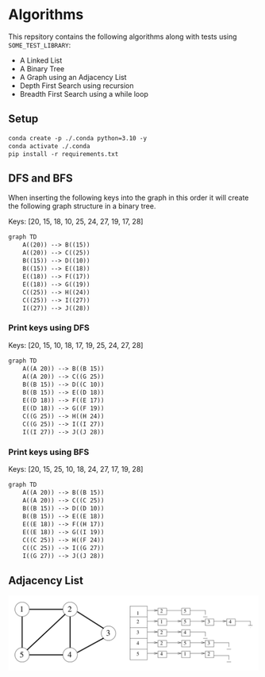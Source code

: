 # Algorithms

This repsitory contains the following algorithms along with tests using `SOME_TEST_LIBRARY`:

 - A Linked List
 - A Binary Tree
 - A Graph using an Adjacency List
 - Depth First Search using recursion
 - Breadth First Search using a while loop

## Setup

    conda create -p ./.conda python=3.10 -y
    conda activate ./.conda
    pip install -r requirements.txt

## DFS and BFS

When inserting the following keys into the graph in this order it will create the following graph structure in a binary tree.

Keys: [20, 15, 18, 10, 25, 24, 27, 19, 17, 28]

```mermaid
graph TD
    A((20)) --> B((15))
    A((20)) --> C((25))
    B((15)) --> D((10))
    B((15)) --> E((18))
    E((18)) --> F((17))
    E((18)) --> G((19))
    C((25)) --> H((24))
    C((25)) --> I((27))
    I((27)) --> J((28))
```

### Print keys using DFS
Keys: [20, 15, 10, 18, 17, 19, 25, 24, 27, 28]

```mermaid
graph TD
    A((A 20)) --> B((B 15))
    A((A 20)) --> C((G 25))
    B((B 15)) --> D((C 10))
    B((B 15)) --> E((D 18))
    E((D 18)) --> F((E 17))
    E((D 18)) --> G((F 19))
    C((G 25)) --> H((H 24))
    C((G 25)) --> I((I 27))
    I((I 27)) --> J((J 28))
```

### Print keys using BFS
Keys: [20, 15, 25, 10, 18, 24, 27, 17, 19, 28]

```mermaid
graph TD
    A((A 20)) --> B((B 15))
    A((A 20)) --> C((C 25))
    B((B 15)) --> D((D 10))
    B((B 15)) --> E((E 18))
    E((E 18)) --> F((H 17))
    E((E 18)) --> G((I 19))
    C((C 25)) --> H((F 24))
    C((C 25)) --> I((G 27))
    I((G 27)) --> J((J 28))
```

## Adjacency List

![Adjacency List Graph](adjacency_list.png)
